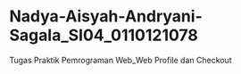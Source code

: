 # Nadya-Aisyah-Andryani-Sagala_SI04_0110121078
Tugas Praktik Pemrograman Web_Web Profile dan Checkout
